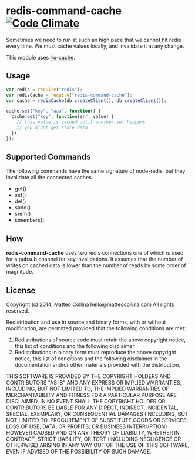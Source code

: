 redis-command-cache [![Code Climate](https://codeclimate.com/github/mcollina/redis-command-cache.png)](https://codeclimate.com/github/mcollina/redis-command-cache)
===================

Sometimes we need to run at such an high pace that we cannot hit redis
every time. We must cache values locally, and invalidate it at any
change.

This module uses [lru-cache](https://www.npmjs.org/package/lru-cache).

Usage
-----

```javascript
var redis = require("redis");
var redisCache = require("redis-command-cache");
var cache = redisCache(db.createClient(), db.createClient());

cache.set("key", "aaa", function() {
  cache.get("key", function(err, value) {
    // this value is cached until another set happens
    // you might get stale data
  });
});
```

Supported Commands
------------------

The following commands have the same signature of node-redis, but they
invalidate all the connected caches.

* get()
* set()
* del()
* sadd()
* srem()
* smembers()

How
---

**redis-command-cache** uses two redis connections one of which is used for
a pubsub channel for key invalidations. It assumes that the number of
writes on cached data is lower than the number of reads by some order of
magnitude.

License
-------

Copyright (c) 2014, Matteo Collina <hello@matteocollina.com>
All rights reserved.

Redistribution and use in source and binary forms, with or without
modification, are permitted provided that the following conditions are
met:

1. Redistributions of source code must retain the above copyright
   notice, this list of conditions and the  following disclaimer.
2. Redistributions in binary form must reproduce the above  copyright
   notice, this list of conditions and the following disclaimer in the
   documentation and/or other materials provided with the distribution.

THIS SOFTWARE IS PROVIDED BY THE COPYRIGHT HOLDERS AND CONTRIBUTORS "AS
IS" AND ANY EXPRESS OR IMPLIED WARRANTIES, INCLUDING, BUT NOT LIMITED
TO, THE IMPLIED WARRANTIES OF MERCHANTABILITY AND FITNESS FOR
A PARTICULAR PURPOSE ARE DISCLAIMED. IN NO EVENT SHALL THE COPYRIGHT
HOLDER OR CONTRIBUTORS BE LIABLE FOR ANY DIRECT, INDIRECT, INCIDENTAL,
SPECIAL, EXEMPLARY, OR CONSEQUENTIAL DAMAGES (INCLUDING, BUT NOT LIMITED
TO, PROCUREMENT OF SUBSTITUTE GOODS OR SERVICES; LOSS OF USE, DATA, OR
PROFITS; OR BUSINESS INTERRUPTION) HOWEVER CAUSED AND ON ANY THEORY OF
LIABILITY, WHETHER IN CONTRACT, STRICT LIABILITY, OR TORT (INCLUDING
NEGLIGENCE OR OTHERWISE) ARISING IN ANY WAY OUT OF THE USE OF THIS
SOFTWARE, EVEN IF ADVISED OF THE POSSIBILITY OF SUCH DAMAGE.
